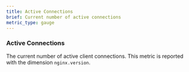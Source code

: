 ```yaml
---
title: Active Connections
brief: Current number of active connections
metric_type: gauge
---
```

### Active Connections
The current number of active client connections. This metric is reported with the dimension `nginx.version`.
